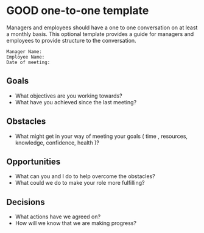 # GOOD one-to-one template

Managers and employees should have a one to one conversation on at least a monthly basis. This optional template provides a guide for managers and employees to provide structure to the conversation.

    Manager Name:
    Employee Name:
    Date of meeting:

## Goals

* What objectives are you working towards?
* What have you achieved since the last meeting?

## Obstacles

* What might get in your way of meeting your goals ( time , resources, knowledge, confidence, health )?

## Opportunities

* What can you and I do to help overcome the obstacles?
* What could we do to make your role
more fulfilling?

## Decisions

* What actions have we agreed on?
* How will we know that we are making progress?
